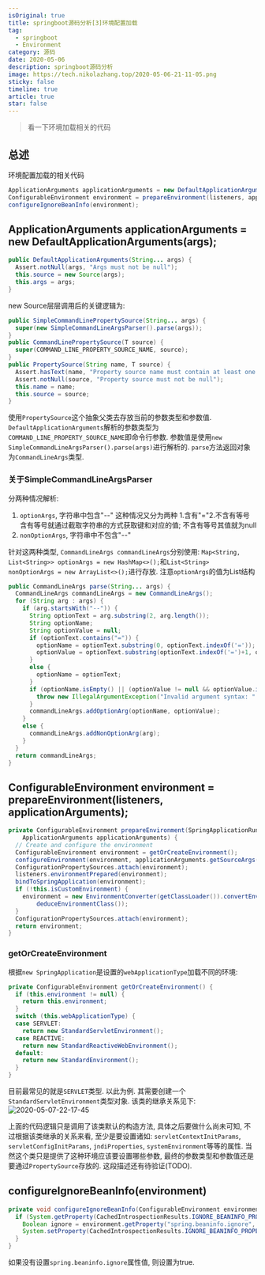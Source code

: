 ```yaml
---
isOriginal: true
title: springboot源码分析[3]环境配置加载
tag:
  - springboot
  - Environment
category: 源码
date: 2020-05-06
description: springboot源码分析
image: https://tech.nikolazhang.top/2020-05-06-21-11-05.png
sticky: false
timeline: true
article: true
star: false
---
```


> 看一下环境加载相关的代码

## 总述

环境配置加载的相关代码

```java
ApplicationArguments applicationArguments = new DefaultApplicationArguments(args);
ConfigurableEnvironment environment = prepareEnvironment(listeners, applicationArguments);
configureIgnoreBeanInfo(environment);
```

## ApplicationArguments applicationArguments = new DefaultApplicationArguments(args);

```java
public DefaultApplicationArguments(String... args) {
  Assert.notNull(args, "Args must not be null");
  this.source = new Source(args);
  this.args = args;
}
```

new Source层层调用后的关键逻辑为:

```java
public SimpleCommandLinePropertySource(String... args) {
  super(new SimpleCommandLineArgsParser().parse(args));
}
public CommandLinePropertySource(T source) {
  super(COMMAND_LINE_PROPERTY_SOURCE_NAME, source);
}
public PropertySource(String name, T source) {
  Assert.hasText(name, "Property source name must contain at least one character");
  Assert.notNull(source, "Property source must not be null");
  this.name = name;
  this.source = source;
}
```

使用`PropertySource`这个抽象父类去存放当前的参数类型和参数值. `DefaultApplicationArguments`解析的参数类型为`COMMAND_LINE_PROPERTY_SOURCE_NAME`即命令行参数.
参数值是使用`new SimpleCommandLineArgsParser().parse(args)`进行解析的. `parse`方法返回对象为`CommandLineArgs`类型.

### 关于SimpleCommandLineArgsParser

分两种情况解析:

1. `optionArgs`, 字符串中包含"--"
  这种情况又分为两种 1.含有"="2.不含有等号 含有等号就通过截取字符串的方式获取键和对应的值; 不含有等号其值就为null
2. `nonOptionArgs`, 字符串中不包含"--"

针对这两种类型, `CommandLineArgs commandLineArgs`分别使用:
`Map<String, List<String>> optionArgs = new HashMap<>();`和`List<String> nonOptionArgs = new ArrayList<>();`进行存放.
注意`optionArgs`的值为List结构

```java
public CommandLineArgs parse(String... args) {
  CommandLineArgs commandLineArgs = new CommandLineArgs();
  for (String arg : args) {
    if (arg.startsWith("--")) {
      String optionText = arg.substring(2, arg.length());
      String optionName;
      String optionValue = null;
      if (optionText.contains("=")) {
        optionName = optionText.substring(0, optionText.indexOf('='));
        optionValue = optionText.substring(optionText.indexOf('=')+1, optionText.length());
      }
      else {
        optionName = optionText;
      }
      if (optionName.isEmpty() || (optionValue != null && optionValue.isEmpty())) {
        throw new IllegalArgumentException("Invalid argument syntax: " + arg);
      }
      commandLineArgs.addOptionArg(optionName, optionValue);
    }
    else {
      commandLineArgs.addNonOptionArg(arg);
    }
  }
  return commandLineArgs;
}
```

## ConfigurableEnvironment environment = prepareEnvironment(listeners, applicationArguments);

```java
private ConfigurableEnvironment prepareEnvironment(SpringApplicationRunListeners listeners,
    ApplicationArguments applicationArguments) {
  // Create and configure the environment
  ConfigurableEnvironment environment = getOrCreateEnvironment();
  configureEnvironment(environment, applicationArguments.getSourceArgs());
  ConfigurationPropertySources.attach(environment);
  listeners.environmentPrepared(environment);
  bindToSpringApplication(environment);
  if (!this.isCustomEnvironment) {
    environment = new EnvironmentConverter(getClassLoader()).convertEnvironmentIfNecessary(environment,
        deduceEnvironmentClass());
  }
  ConfigurationPropertySources.attach(environment);
  return environment;
}
```

### getOrCreateEnvironment

根据`new SpringApplication`是设置的`webApplicationType`加载不同的环境:

```java
private ConfigurableEnvironment getOrCreateEnvironment() {
  if (this.environment != null) {
    return this.environment;
  }
  switch (this.webApplicationType) {
  case SERVLET:
    return new StandardServletEnvironment();
  case REACTIVE:
    return new StandardReactiveWebEnvironment();
  default:
    return new StandardEnvironment();
  }
}
```

目前最常见的就是`SERVLET`类型. 以此为例. 其需要创建一个`StandardServletEnvironment`类型对象.
该类的继承关系见下:
![2020-05-07-22-17-45](https://tech.nikolazhang.top/2020-05-07-22-17-45.png)

上面的代码逻辑只是调用了该类默认的构造方法, 具体之后要做什么尚未可知, 不过根据该类继承的关系来看, 至少是要设置诸如: `servletContextInitParams`, `servletConfigInitParams`, `jndiProperties`, `systemEnvironment`等等的属性. 当然这个类只是提供了这种环境应该要设置哪些参数, 最终的参数类型和参数值还是要通过`PropertySource`存放的. 这段描述还有待验证(TODO).

## configureIgnoreBeanInfo(environment)

```java
private void configureIgnoreBeanInfo(ConfigurableEnvironment environment) {
  if (System.getProperty(CachedIntrospectionResults.IGNORE_BEANINFO_PROPERTY_NAME) == null) {
    Boolean ignore = environment.getProperty("spring.beaninfo.ignore", Boolean.class, Boolean.TRUE);
    System.setProperty(CachedIntrospectionResults.IGNORE_BEANINFO_PROPERTY_NAME, ignore.toString());
  }
}
```

如果没有设置`spring.beaninfo.ignore`属性值, 则设置为true.
